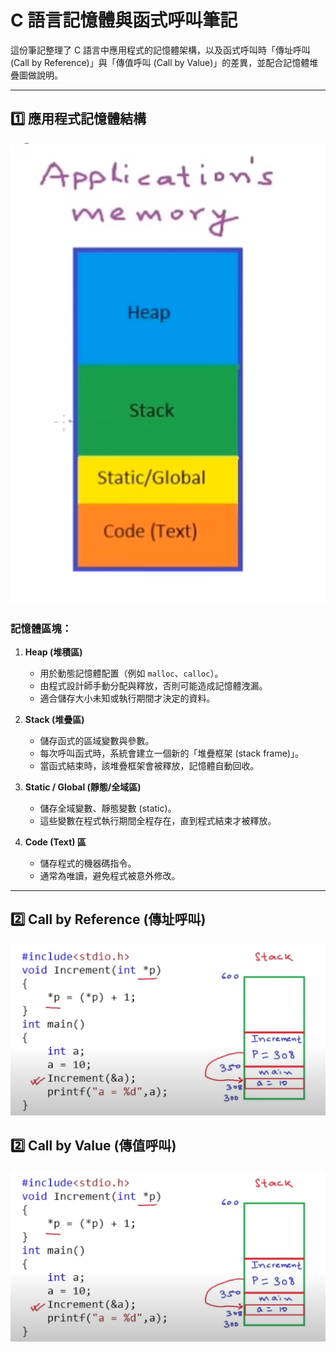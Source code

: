 # C 語言記憶體與函式呼叫筆記

這份筆記整理了 C 語言中應用程式的記憶體架構，以及函式呼叫時「傳址呼叫 (Call by Reference)」與「傳值呼叫 (Call by Value)」的差異，並配合記憶體堆疊圖做說明。

---

## 1️⃣ 應用程式記憶體結構
![應用程式記憶體結構](images/application-memory.png)

### 記憶體區塊：
1. **Heap (堆積區)**
   - 用於動態記憶體配置（例如 `malloc`、`calloc`）。
   - 由程式設計師手動分配與釋放，否則可能造成記憶體洩漏。
   - 適合儲存大小未知或執行期間才決定的資料。

2. **Stack (堆疊區)**
   - 儲存函式的區域變數與參數。
   - 每次呼叫函式時，系統會建立一個新的「堆疊框架 (stack frame)」。
   - 當函式結束時，該堆疊框架會被釋放，記憶體自動回收。

3. **Static / Global (靜態/全域區)**
   - 儲存全域變數、靜態變數 (static)。
   - 這些變數在程式執行期間全程存在，直到程式結束才被釋放。

4. **Code (Text) 區**
   - 儲存程式的機器碼指令。
   - 通常為唯讀，避免程式被意外修改。

---

## 2️⃣ Call by Reference (傳址呼叫)
![Call by Reference](images/call-by-reference.png)

## 2️⃣ Call by Value (傳值呼叫)
![Call by Reference](images/call-by-reference.png)


